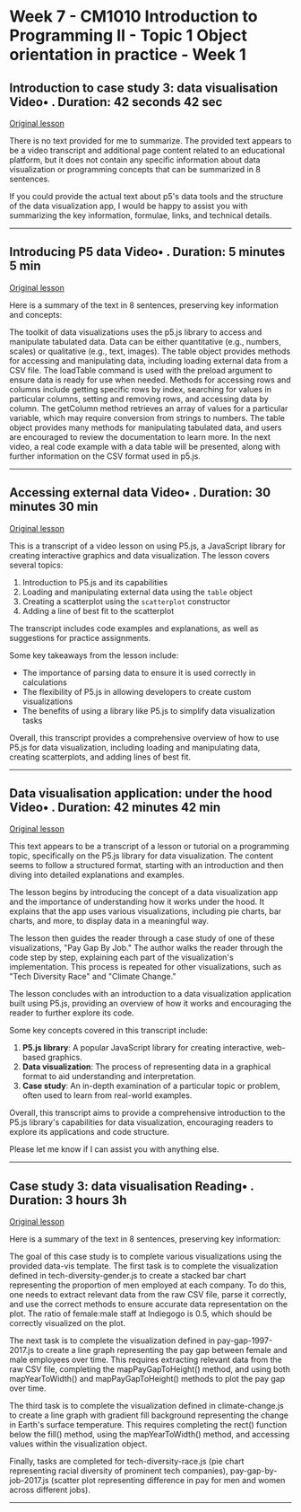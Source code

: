 # Week 7 - CM1010 Introduction to Programming II - Topic 1 Object orientation in practice - Week 1

## Introduction to case study 3: data visualisation Video• . Duration: 42 seconds 42 sec

[Original lesson](https://www.coursera.org/learn/uol-introduction-to-programming-2/lecture/H7gHr/introduction-to-case-study-3-data-visualisation)

There is no text provided for me to summarize. The provided text appears to be a video transcript and additional page content related to an educational platform, but it does not contain any specific information about data visualization or programming concepts that can be summarized in 8 sentences.

If you could provide the actual text about p5's data tools and the structure of the data visualization app, I would be happy to assist you with summarizing the key information, formulae, links, and technical details.

---

## Introducing P5 data Video• . Duration: 5 minutes 5 min

[Original lesson](https://www.coursera.org/learn/uol-introduction-to-programming-2/lecture/meXhl/introducing-p5-data)

Here is a summary of the text in 8 sentences, preserving key information and concepts:

The toolkit of data visualizations uses the p5.js library to access and manipulate tabulated data. Data can be either quantitative (e.g., numbers, scales) or qualitative (e.g., text, images). The table object provides methods for accessing and manipulating data, including loading external data from a CSV file. The loadTable command is used with the preload argument to ensure data is ready for use when needed. Methods for accessing rows and columns include getting specific rows by index, searching for values in particular columns, setting and removing rows, and accessing data by column. The getColumn method retrieves an array of values for a particular variable, which may require conversion from strings to numbers. The table object provides many methods for manipulating tabulated data, and users are encouraged to review the documentation to learn more. In the next video, a real code example with a data table will be presented, along with further information on the CSV format used in p5.js.

---

## Accessing external data Video• . Duration: 30 minutes 30 min

[Original lesson](https://www.coursera.org/learn/uol-introduction-to-programming-2/lecture/5WdJy/accessing-external-data)

This is a transcript of a video lesson on using P5.js, a JavaScript library for creating interactive graphics and data visualization. The lesson covers several topics:

1. Introduction to P5.js and its capabilities
2. Loading and manipulating external data using the `table` object
3. Creating a scatterplot using the `scatterplot` constructor
4. Adding a line of best fit to the scatterplot

The transcript includes code examples and explanations, as well as suggestions for practice assignments.

Some key takeaways from the lesson include:

* The importance of parsing data to ensure it is used correctly in calculations
* The flexibility of P5.js in allowing developers to create custom visualizations
* The benefits of using a library like P5.js to simplify data visualization tasks

Overall, this transcript provides a comprehensive overview of how to use P5.js for data visualization, including loading and manipulating data, creating scatterplots, and adding lines of best fit.

---

## Data visualisation application: under the hood Video• . Duration: 42 minutes 42 min

[Original lesson](https://www.coursera.org/learn/uol-introduction-to-programming-2/lecture/Ta3uA/data-visualisation-application-under-the-hood)

This text appears to be a transcript of a lesson or tutorial on a programming topic, specifically on the P5.js library for data visualization. The content seems to follow a structured format, starting with an introduction and then diving into detailed explanations and examples.

The lesson begins by introducing the concept of a data visualization app and the importance of understanding how it works under the hood. It explains that the app uses various visualizations, including pie charts, bar charts, and more, to display data in a meaningful way.

The lesson then guides the reader through a case study of one of these visualizations, "Pay Gap By Job." The author walks the reader through the code step by step, explaining each part of the visualization's implementation. This process is repeated for other visualizations, such as "Tech Diversity Race" and "Climate Change."

The lesson concludes with an introduction to a data visualization application built using P5.js, providing an overview of how it works and encouraging the reader to further explore its code.

Some key concepts covered in this transcript include:

1.  **P5.js library**: A popular JavaScript library for creating interactive, web-based graphics.
2.  **Data visualization**: The process of representing data in a graphical format to aid understanding and interpretation.
3.  **Case study**: An in-depth examination of a particular topic or problem, often used to learn from real-world examples.

Overall, this transcript aims to provide a comprehensive introduction to the P5.js library's capabilities for data visualization, encouraging readers to explore its applications and code structure.

Please let me know if I can assist you with anything else.

---

## Case study 3: data visualisation Reading• . Duration: 3 hours 3h

[Original lesson](https://www.coursera.org/learn/uol-introduction-to-programming-2/supplement/nW6GE/case-study-3-data-visualisation)

Here is a summary of the text in 8 sentences, preserving key information:

The goal of this case study is to complete various visualizations using the provided data-vis template. The first task is to complete the visualization defined in tech-diversity-gender.js to create a stacked bar chart representing the proportion of men employed at each company. To do this, one needs to extract relevant data from the raw CSV file, parse it correctly, and use the correct methods to ensure accurate data representation on the plot. The ratio of female:male staff at Indiegogo is 0.5, which should be correctly visualized on the plot.

The next task is to complete the visualization defined in pay-gap-1997-2017.js to create a line graph representing the pay gap between female and male employees over time. This requires extracting relevant data from the raw CSV file, completing the mapPayGapToHeight() method, and using both mapYearToWidth() and mapPayGapToHeight() methods to plot the pay gap over time.

The third task is to complete the visualization defined in climate-change.js to create a line graph with gradient fill background representing the change in Earth's surface temperature. This requires completing the rect() function below the fill() method, using the mapYearToWidth() method, and accessing values within the visualization object.

Finally, tasks are completed for tech-diversity-race.js (pie chart representing racial diversity of prominent tech companies), pay-gap-by-job-2017.js (scatter plot representing difference in pay for men and women across different jobs).

---

